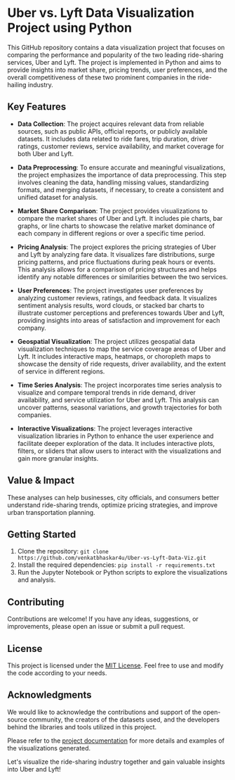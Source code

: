 # Uber vs. Lyft Data Visualization Project using Python

This GitHub repository contains a data visualization project that focuses on comparing the performance and popularity of the two leading ride-sharing services, Uber and Lyft. The project is implemented in Python and aims to provide insights into market share, pricing trends, user preferences, and the overall competitiveness of these two prominent companies in the ride-hailing industry.

## Key Features

- **Data Collection**: The project acquires relevant data from reliable sources, such as public APIs, official reports, or publicly available datasets. It includes data related to ride fares, trip duration, driver ratings, customer reviews, service availability, and market coverage for both Uber and Lyft.

- **Data Preprocessing**: To ensure accurate and meaningful visualizations, the project emphasizes the importance of data preprocessing. This step involves cleaning the data, handling missing values, standardizing formats, and merging datasets, if necessary, to create a consistent and unified dataset for analysis.

- **Market Share Comparison**: The project provides visualizations to compare the market shares of Uber and Lyft. It includes pie charts, bar graphs, or line charts to showcase the relative market dominance of each company in different regions or over a specific time period.

- **Pricing Analysis**: The project explores the pricing strategies of Uber and Lyft by analyzing fare data. It visualizes fare distributions, surge pricing patterns, and price fluctuations during peak hours or events. This analysis allows for a comparison of pricing structures and helps identify any notable differences or similarities between the two services.

- **User Preferences**: The project investigates user preferences by analyzing customer reviews, ratings, and feedback data. It visualizes sentiment analysis results, word clouds, or stacked bar charts to illustrate customer perceptions and preferences towards Uber and Lyft, providing insights into areas of satisfaction and improvement for each company.

- **Geospatial Visualization**: The project utilizes geospatial data visualization techniques to map the service coverage areas of Uber and Lyft. It includes interactive maps, heatmaps, or choropleth maps to showcase the density of ride requests, driver availability, and the extent of service in different regions.

- **Time Series Analysis**: The project incorporates time series analysis to visualize and compare temporal trends in ride demand, driver availability, and service utilization for Uber and Lyft. This analysis can uncover patterns, seasonal variations, and growth trajectories for both companies.

- **Interactive Visualizations**: The project leverages interactive visualization libraries in Python to enhance the user experience and facilitate deeper exploration of the data. It includes interactive plots, filters, or sliders that allow users to interact with the visualizations and gain more granular insights.
## Value & Impact
These analyses can help businesses, city officials, and consumers better understand ride-sharing trends, optimize pricing strategies, and improve urban transportation planning.

## Getting Started

1. Clone the repository: `git clone https://github.com/venkatbhaskar4u/Uber-vs-Lyft-Data-Viz.git`
2. Install the required dependencies: `pip install -r requirements.txt`
3. Run the Jupyter Notebook or Python scripts to explore the visualizations and analysis.

## Contributing

Contributions are welcome! If you have any ideas, suggestions, or improvements, please open an issue or submit a pull request.

## License

This project is licensed under the [MIT License](LICENSE). Feel free to use and modify the code according to your needs.

## Acknowledgments

We would like to acknowledge the contributions and support of the open-source community, the creators of the datasets used, and the developers behind the libraries and tools utilized in this project.

Please refer to the [project documentation](docs/) for more details and examples of the visualizations generated.

Let's visualize the ride-sharing industry together and gain valuable insights into Uber and Lyft!

